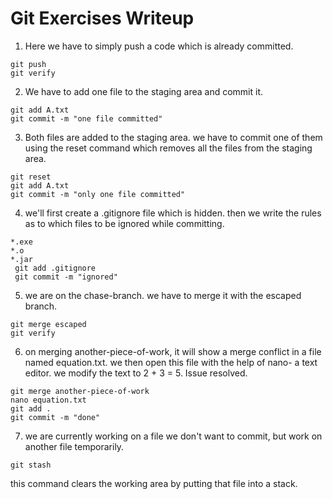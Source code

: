 # Git Exercises Writeup

1. Here we have to simply push a code which is already committed.

```
git push
git verify 
```

2. We have to add one file to the staging area and commit it. 

```
git add A.txt
git commit -m "one file committed"
```

3. Both files are added to the staging area. we have to commit one of them using the reset command which removes all the files from the staging area.

```
git reset
git add A.txt
git commit -m "only one file committed"
```

4. we'll first create a .gitignore file which is hidden. then we write the rules as to which files to be ignored while committing. 
```
*.exe
*.o
*.jar
 git add .gitignore
 git commit -m "ignored"
 ```

 5. we are on the chase-branch. we have to merge it with the escaped branch.
 ```
 git merge escaped
 git verify
 ```

 6. on merging another-piece-of-work, it will show a merge conflict in a file named equation.txt. we then open this file with the help of nano- a text editor. we modify the text to 2 + 3 = 5. Issue resolved.

 ```
 git merge another-piece-of-work
 nano equation.txt
 git add .
 git commit -m "done"
 ```

 7. we are currently working on a file we don't want to commit, but work on another file temporarily. 
 ```
 git stash
 ```
 this command clears the working area by putting that file into a stack. 

